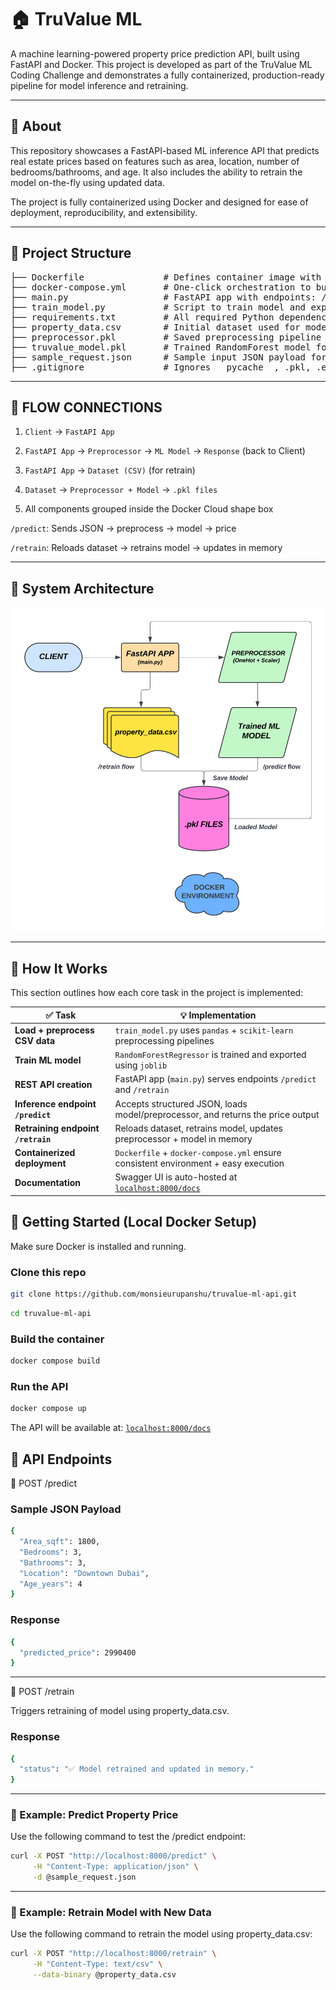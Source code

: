 # 🏠 TruValue ML

A machine learning-powered property price prediction API, built using FastAPI and Docker. This project is developed as part of the TruValue ML Coding Challenge and demonstrates a fully containerized, production-ready pipeline for model inference and retraining.

---

## 📌 About

This repository showcases a FastAPI-based ML inference API that predicts real estate prices based on features such as area, location, number of bedrooms/bathrooms, and age. It also includes the ability to retrain the model on-the-fly using updated data.

The project is fully containerized using Docker and designed for ease of deployment, reproducibility, and extensibility.

---

## 📁 Project Structure

<pre>
├── Dockerfile               # Defines container image with Python 3.9 + API server
├── docker-compose.yml       # One-click orchestration to build & run API
├── main.py                  # FastAPI app with endpoints: /predict and /retrain
├── train_model.py           # Script to train model and export preprocessor + model
├── requirements.txt         # All required Python dependencies
├── property_data.csv        # Initial dataset used for model training
├── preprocessor.pkl         # Saved preprocessing pipeline (OneHotEncoder, Scaler)
├── truvalue_model.pkl       # Trained RandomForest model for price prediction
├── sample_request.json      # Sample input JSON payload for testing /predict
├── .gitignore               # Ignores __pycache__, .pkl, .env, temp files etc. </pre>

---

## 🔀 FLOW CONNECTIONS

1. `Client` → `FastAPI App`

2. `FastAPI App` → `Preprocessor` → `ML Model` → `Response` (back to Client)

3. `FastAPI App` → `Dataset (CSV)` (for retrain)

4. `Dataset` → `Preprocessor + Model` → `.pkl files`

5. All components grouped inside the Docker Cloud shape box

`/predict`: Sends JSON → preprocess → model → price

`/retrain`: Reloads dataset → retrains model → updates in memory

---

## 🧭 System Architecture

<img src="https://github.com/monsieurupanshu/truvalue-ml-api/blob/main/HDLC.png?raw=true" width="700"/>


---

## 🧠 How It Works
This section outlines how each core task in the project is implemented:

| ✅ Task                             | 💡 Implementation                                                                  |
| ---------------------------------- | ---------------------------------------------------------------------------------- |
| **Load + preprocess CSV data**     | `train_model.py` uses `pandas` + `scikit-learn` preprocessing pipelines            |
| **Train ML model**                 | `RandomForestRegressor` is trained and exported using `joblib`                     |
| **REST API creation**              | FastAPI app (`main.py`) serves endpoints `/predict` and `/retrain`                 |
| **Inference endpoint `/predict`**  | Accepts structured JSON, loads model/preprocessor, and returns the price output    |
| **Retraining endpoint `/retrain`** | Reloads dataset, retrains model, updates preprocessor + model in memory            |
| **Containerized deployment**       | `Dockerfile` + `docker-compose.yml` ensure consistent environment + easy execution |
| **Documentation**                  | Swagger UI is auto-hosted at [`localhost:8000/docs`](http://localhost:8000/docs)   |

## 🚀 Getting Started (Local Docker Setup)
Make sure Docker is installed and running.

### Clone this repo
```bash
git clone https://github.com/monsieurupanshu/truvalue-ml-api.git
```
```bash
cd truvalue-ml-api
```

### Build the container
```bash
docker compose build
```

### Run the API
```bash
docker compose up
```
The API will be available at:
[`localhost:8000/docs`](http://localhost:8000/docs)

## 📮 API Endpoints
🔹 POST /predict
### Sample JSON Payload
```bash
{
  "Area_sqft": 1800,
  "Bedrooms": 3,
  "Bathrooms": 3,
  "Location": "Downtown Dubai",
  "Age_years": 4
}
```

### Response
```bash
{
  "predicted_price": 2990400
}
```

---

🔹 POST /retrain

Triggers retraining of model using property_data.csv.

### Response
```bash
{
  "status": "✅ Model retrained and updated in memory."
}
```

---

### 🧪 Example: Predict Property Price
Use the following command to test the /predict endpoint:

```bash
curl -X POST "http://localhost:8000/predict" \
     -H "Content-Type: application/json" \
     -d @sample_request.json
```

---

### 🔁 Example: Retrain Model with New Data
Use the following command to retrain the model using property_data.csv:

```bash
curl -X POST "http://localhost:8000/retrain" \
     -H "Content-Type: text/csv" \
     --data-binary @property_data.csv
```
